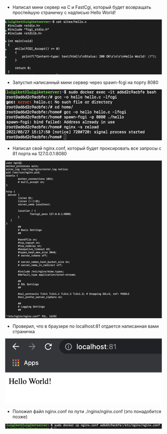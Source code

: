* Написал мини сервер на C и FastCgi, который будет возвращать простейшую страничку с надписью Hello World!

![](Screen%20Shot%202022-08-27%20at%206.16.49%20PM.png)

* Запустил написанный мини сервер через spawn-fcgi на порту 8080

![](Screen%20Shot%202022-08-27%20at%206.18.01%20PM.png)

* Написал свой nginx.conf, который будет проксировать все запросы с 81 порта на 127.0.0.1:8080

![](Screen%20Shot%202022-08-27%20at%206.18.43%20PM.png)

* Проверил, что в браузере по localhost:81 отдается написанная вами страничка

![](Screen%20Shot%202022-08-27%20at%206.19.05%20PM.png)

* Положил файл nginx.conf по пути ./nginx/nginx.conf (это понадобится позже)

![](Screen%20Shot%202022-08-27%20at%206.19.39%20PM.png)
